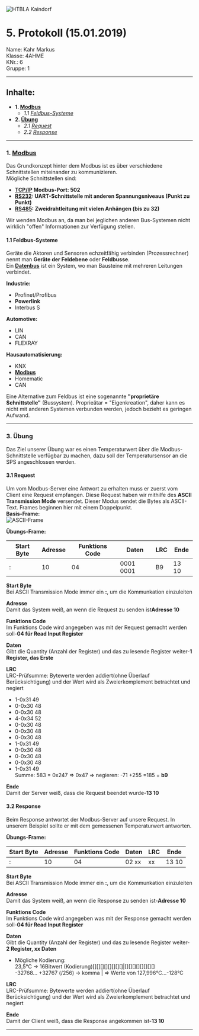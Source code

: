 ![HTBLA Kaindorf](https://upload.wikimedia.org/wikipedia/commons/thumb/3/30/HTL_Kaindorf_Logo.svg/1200px-HTL_Kaindorf_Logo.svg.png)
# 5. Protokoll (15.01.2019)
Name: Kahr Markus  
Klasse: 4AHME  
KNr.: 6  
Gruppe: 1  
___

## Inhalte:  

* **1. [Modbus](#modbus)**  
  * *1.1 [Feldbus-Systeme](#feldbusse)*
* **2. [Übung](#übung)**
   * *2.1 [Request](#request)*  
   * *2.2 [Response](#response)*  
   
___
  <a name="modbus"></a>
### 1. [Modbus] 
Das Grundkonzept hinter dem Modbus ist es über verschiedene Schnittstellen miteinander zu kommunizieren.  
Mögliche Schnittstellen sind:  
* **[TCP/IP] Modbus-Port: 502**  
* **[RS232]: UART-Schnittstelle mit anderen Spannungsniveaus (Punkt zu Punkt)**  
* **[RS485]: Zweidrahtleitung mit vielen Anhängen (bis zu 32)**  
  
Wir wenden Modbus an, da man bei jeglichen anderen Bus-Systemen nicht wirklich "offen" Informationen zur Verfügung stellen.
  

<a name="feldbusse"></a>
#### 1.1 Feldbus-Systeme
  Geräte die Aktoren und Sensoren echzeitfähig verbinden (Prozessrechner) nennt man **Geräte der Feldebene** oder **Feldbusse**.   
  Ein **[Datenbus]** ist ein System, wo man Bausteine mit mehreren Leitungen verbindet.  
    
  **Industrie:**  
  * Profinet/Profibus  
  * **Powerlink**  
  * Interbus S  
  
  **Automotive:** 
  * LIN  
  * CAN  
  * FLEXRAY  
  
  **Hausautomatisierung:**  
  * KNX  
  * **[Modbus]**  
  * Homematic  
  * CAN  
  
Eine Alternative zum Feldbus ist eine sogenannte **"proprietäre Schnittstelle"** (Bussystem). Proprieätar = "Eigenkreation", daher kann es nicht mit anderen Systemen verbunden werden, jedoch bezieht es geringen Aufwand.
  
___
<a name="übung"></a>
### 3. Übung
Das Ziel unserer Übung war es einen Temperaturwert über die Modbus-Schnittstelle verfügbar zu machen, dazu soll der Temperatursensor an die SPS angeschlossen werden.  

<a name="request"></a>
#### 3.1 Request
Um vom Modbus-Server eine Antwort zu erhalten muss er zuerst vom Client eine Request empfangen. Diese Request haben wir mithilfe des **ASCII Transmission Mode** versendet. Dieser Modus sendet die Bytes als ASCII-Text. Frames beginnen hier mit einem Doppelpunkt.  
**Basis-Frame:**  
![ASCII-Frame](https://github.com/HTLMechatronics/m15-la1-sx/blob/kahmam15/ASCII-Frame.png)  
  
**Übungs-Frame:**

Start Byte|Adresse|Funktions Code|Daten|LRC|Ende
-|-|-|-|-|-
:|10|04|0001 0001|B9|13 10

**Start Byte**  
Bei ASCII Transmission Mode immer ein **:**, um die Kommunkation einzuleiten
  
**Adresse**  
Damit das System weiß, an wenn die Request zu senden ist**Adresse 10**
  
**Funktions Code**  
Im Funktions Code wird angegeben was mit der Request gemacht werden soll-**04 für Read Input Register**
  
**Daten**  
Gibt die Quantity (Anzahl der Register) und das zu lesende Register weiter-**1 Register, das Erste**

**LRC**  
LRC-Prüfsumme: Bytewerte werden addiert(ohne Überlauf Berücksichtigung) und der Wert wird als Zweierkomplement betrachtet und negiert
* 1-0x31	49  
* 0-0x30	48  
* 0-0x30	48  
* 4-0x34	52  
* 0-0x30	48  
* 0-0x30	48  
* 0-0x30	48  
* 1-0x31	49  
* 0-0x30	48  
* 0-0x30	48  
* 0-0x30	48  
* 1-0x31	49  
Summe: 583 = 0x247 => 0x47 => negieren: -71 +255 =185 = **b9**
  
**Ende**  
Damit der Server weiß, dass die Request beendet wurde-**13 10**
  
  
<a name="response"></a>
#### 3.2 Response
Beim Response antwortet der Modbus-Server auf unsere Request. In unserem Beispiel sollte er mit dem gemessenen Temperaturwert antworten.
  
**Übungs-Frame:**

Start Byte|Adresse|Funktions Code|Daten|LRC|Ende
-|-|-|-|-|-
:|10|04|02 xx|xx|13 10

**Start Byte**  
Bei ASCII Transmission Mode immer ein **:**, um die Kommunkation einzuleiten
  
**Adresse**  
Damit das System weiß, an wenn die Response zu senden ist-**Adresse 10**
  
**Funktions Code**  
Im Funktions Code wird angegeben was mit der Response gemacht werden soll-**04 für Read Input Register**
  
**Daten**  
Gibt die Quantity (Anzahl der Register) und das zu lesende Register weiter-**2 Register, xx Daten**  
* Mögliche Kodierung:  
23,5°C -> 16Bitwert (Kodierung)[][][][][][][][]|[][][][][][][][]  
-32768… +32767 (/256) -> komma | => Werte von 127,996°C…-128°C
  
**LRC**  
LRC-Prüfsumme: Bytewerte werden addiert(ohne Überlauf Berücksichtigung) und der Wert wird als Zweierkomplement betrachtet und negiert
  
**Ende**  
Damit der Client weiß, dass die Response angekommen ist-**13 10**
  
___



[RS232]: https://de.wikipedia.org/wiki/RS-232
[RS485]: https://de.wikipedia.org/wiki/EIA-485
[TCP/IP]: https://de.wikipedia.org/wiki/Transmission_Control_Protocol/Internet_Protocol
[Modbus]: https://de.wikipedia.org/wiki/Modbus
[Datenbus]: https://de.wikipedia.org/wiki/Bus_(Datenverarbeitung)
